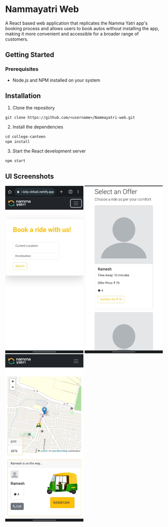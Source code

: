 # Nammayatri Web

A React based web application that replicates the Namma Yatri app's booking process and
allows users to book autos without installing the app, making it more
convenient and accessible for a broader range of customers.

## Getting Started
### Prerequisites
- Node.js and NPM installed on your system

## Installation
1. Clone the repository
```
git clone https://github.com/<username>/Nammayatri-web.git
```
2. Install the dependencies
```
cd college-canteen
npm install
```
3. Start the React development server
```
npm start
```

## UI Screenshots
<!-- ![](UI\Screenshot_20230428-131244_Chrome.jpg) ![](UI\Screenshot_20230428-131316_Chrome.jpg)
![](UI\Screenshot_20230428-131325_Chrome.jpg) -->
<p float="left">
  <img src="UI\Screenshot_20230428-131244_Chrome.jpg" width="250" />
  <img src="UI\Screenshot_20230428-131316_Chrome.jpg" width="250" /> 
  <img src="UI\Screenshot_20230428-131325_Chrome.jpg" width="250" />
</p>
